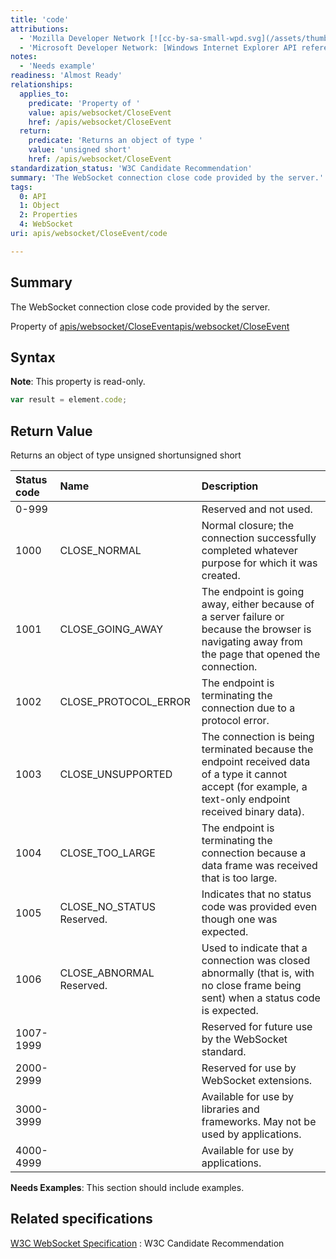 ```yaml
---
title: 'code'
attributions:
  - 'Mozilla Developer Network [![cc-by-sa-small-wpd.svg](/assets/thumb/8/8c/cc-by-sa-small-wpd.svg/120px-cc-by-sa-small-wpd.svg.png)](http://creativecommons.org/licenses/by-sa/3.0/us/): [Article](https://developer.mozilla.org/en-US/docs/WebSockets/WebSockets_reference/CloseEvent)'
  - 'Microsoft Developer Network: [Windows Internet Explorer API reference Article](http://msdn.microsoft.com/en-us/library/ie/hh828809%28v=vs.85%29.aspx)'
notes:
  - 'Needs example'
readiness: 'Almost Ready'
relationships:
  applies_to:
    predicate: 'Property of '
    value: apis/websocket/CloseEvent
    href: /apis/websocket/CloseEvent
  return:
    predicate: 'Returns an object of type '
    value: 'unsigned short'
    href: /apis/websocket/CloseEvent
standardization_status: 'W3C Candidate Recommendation'
summary: 'The WebSocket connection close code provided by the server.'
tags:
  0: API
  1: Object
  2: Properties
  4: WebSocket
uri: apis/websocket/CloseEvent/code

---
```

## Summary

The WebSocket connection close code provided by the server.

Property of [apis/websocket/CloseEvent](/apis/websocket/CloseEvent)[apis/websocket/CloseEvent](/apis/websocket/CloseEvent)

## Syntax

**Note**: This property is read-only.

``` js
var result = element.code;
```

## Return Value

Returns an object of type unsigned shortunsigned short

|Status code|Name|Description|
|:----------|:---|:----------|
|0-999||Reserved and not used.|
|1000|CLOSE\_NORMAL|Normal closure; the connection successfully completed whatever purpose for which it was created.|
|1001|CLOSE\_GOING\_AWAY|The endpoint is going away, either because of a server failure or because the browser is navigating away from the page that opened the connection.|
|1002|CLOSE\_PROTOCOL\_ERROR|The endpoint is terminating the connection due to a protocol error.|
|1003|CLOSE\_UNSUPPORTED|The connection is being terminated because the endpoint received data of a type it cannot accept (for example, a text-only endpoint received binary data).|
|1004|CLOSE\_TOO\_LARGE|The endpoint is terminating the connection because a data frame was received that is too large.|
|1005|CLOSE\_NO\_STATUS Reserved.|Indicates that no status code was provided even though one was expected.|
|1006|CLOSE\_ABNORMAL Reserved.|Used to indicate that a connection was closed abnormally (that is, with no close frame being sent) when a status code is expected.|
|1007-1999||Reserved for future use by the WebSocket standard.|
|2000-2999||Reserved for use by WebSocket extensions.|
|3000-3999||Available for use by libraries and frameworks. May not be used by applications.|
|4000-4999||Available for use by applications.|

**Needs Examples**: This section should include examples.

## Related specifications

[W3C WebSocket Specification](http://www.w3.org/TR/websockets/)
:   W3C Candidate Recommendation
